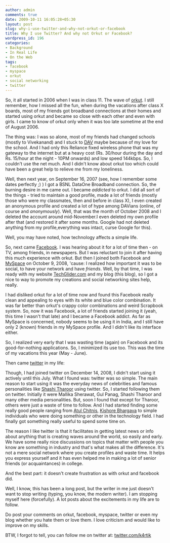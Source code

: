 ```yaml
---
author: admin
comments: true
date: 2009-10-11 16:05:28+05:30
layout: post
slug: why-i-use-twitter-and-why-not-orkut-or-facebook
title: Why I use Twitter? And why not Orkut or Facebook?
wordpress_id: 196
categories:
- Background
- In Real Life
- On the Web
tags:
- facebook
- myspace
- orkut
- social networking
- twitter
---
```


So, it all started in 2006 when I was in class 11. The wave of [orkut](http://www.orkut.com). I still remember, how I missed all the fun, when during the vacations after class X boards, most of my friends got broadband connections at their homes and started using orkut and became so close with each other and even with girls. I came to know of orkut only when it was too late sometime at the end of August 2006.

The thing was: I was so alone, most of my friends had changed schools (mostly to Vivekanand) and I stuck to [DAV](http://www.davpssahibabad.org) maybe because of my love for the school. And I had only this Reliance fixed wireless phone that was my gateway to the internet but at a heavy cost (Rs. 30/hour during the day and Rs. 15/hour at the night - 10PM onwards) and low speed 144kbps. So, I couldn't use the net much. And I didn't know about orkut too which could have been a great help to relieve me from my loneliness.

Well, then next year, on September 16, 2007 (see, how I remember some dates perfectly ;) ) I got a BSNL DataOne Broadband connection. So, the burning desire in me came out. I became _addicted_ to orkut. I did all sort of the things - tried to maintain a good profile, made a lot of friends (mostly those who were my classmates, then and before in class X), I even created an anonymous profile and created a lot of hype among DAVians (online, of course and _anonymously_). Well, that was the month of October 2008 and I deleted the account around mid-November.I even deleted my own profile after that (and restored it after some months. Google had not deleted anything from my profile,everything was intact, curse Google for this).

Well, you may have noted, how technology affects a simple life.

So, next came [Facebook](http://www.facebook.com). I was hearing about it for a lot of time then - on TV, among friends, in newspapers. But I was reluctant to join it after having this much experience with orkut. But then I joined both Facebook and [MySpace](http://www.myspace.com) on October 9, 2008, 'cause: I realized how important it was to be social, to have your network and have _friends_. Well, by that time, I was ready with my website [TechGlider.com](http://techglider.in) and my blog (this blog), so I got a nice to way to promote my creations and social networking sites help, really.

I had disliked orkut for a lot of time now and found this Facebook really clean and appealing to eyes with its white and blue color combination. It was far better than orkut's crappy color combinations and weird Scrapbook system. So, now it was Facebook, a lot of friends started joining it (yeah, this time I wasn't that late) and I became a Facebook addict. As far as MySpace is concerned, nobody seems to be using it in India, and I still have only 2 (known) friends in my MySpace profile. And I didn't like its interface either.

So, I realized very early that I was wasting time (again) on Facebook and its good-for-nothing applications. So, I minimized its use too. This was the time of my vacations this year (May - June).

Then came [twitter](http://www.twitter.com) in my life:

Though, I had joined twitter on December 14, 2008, I didn't start using it actively until this July. What I found was: twitter was so simple. The main reason to start using it was the everyday news of celebrities and famous personalities like [Shashi Tharoor](https://twitter.com/ShashiTharoor) using twitter. So, I started following them on twitter. Initially it were Mallika Sherawat, Gul Panag, Shashi Tharoor and many other media personalities. But, soon I found that except for Tharoor, others were just a waste of time to follow. And I had started finding some really good people ranging from [Atul Chitnis](http://twitter.com/achitnis), [Kishore Bhargava](http://twitter.com/kbhargava) to simple individuals who were doing something or other in the technology field. I had finally got something really useful to spend some time on.

The reason I like twitter is that it facilitates in getting latest news or info about anything that is creating waves around the world, so easily and early. We have some really nice discussions on topics that matter with people you know are something in industry and that's what makes all the difference. It's not a mere social network where you create profiles and waste time. It helps you express yourself and it has even helped me in making a lot of senior friends (or acquaintances) in college.

And the best part: it doesn't create frustration as with orkut and facebook did.

Well, I know, this has been a long post, but the writer in me just doesn't want to stop writing (typing, you know, the modern writer). I am stopping myself here (forcefully). A lot posts about the excitements in my life are to follow.

Do post your comments on orkut, facebook, myspace, twitter or even my blog whether you hate them or love them. I love criticism and would like to improve on my skills.

BTW, I forgot to tell, you can follow me on twitter at: [twitter.com/k4rtik](http://twitter.com/k4rtik)
